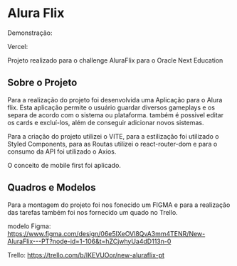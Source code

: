 # Alura Flix

Demonstração: 

Vercel: 

 Projeto realizado para o challenge AluraFlix para o Oracle Next Education

## Sobre o Projeto


Para a realização do projeto foi desenvolvida uma Aplicação para o Alura flix. Esta aplicação permite o usuário guardar diversos gameplays e os separa de acordo com o sistema ou plataforma. também é possivel editar os cards e excluí-los, além de conseguir adicionar novos sistemas.

Para a criação do projeto utilizei o VITE, para a estilização foi utilizado o Styled Components, para as Routas utilizei o react-router-dom e para o consumo da API foi utilizado o Axios.

 O conceito de mobile first foi aplicado.

 ## Quadros e Modelos
 
 Para a montagem do projeto foi nos fonecido um FIGMA e para a realização das tarefas também foi nos fornecido um quado no Trello.

 modelo Figma: https://www.figma.com/design/06e5IXeOVl8QvA3mm4TENR/New-AluraFlix---PT?node-id=1-106&t=hZCjwhyUa4dD113n-0

 Trello: https://trello.com/b/IKEVUOor/new-aluraflix-pt



